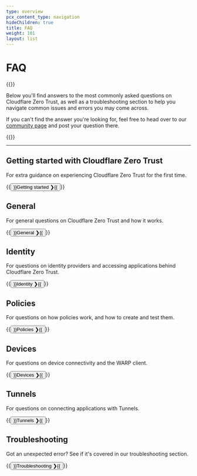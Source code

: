 ```yaml
---
type: overview
pcx_content_type: navigation
hideChildren: true
title: FAQ
weight: 101
layout: list
---
```


# FAQ

{{<content-column>}}

Below you'll find answers to the most commonly asked questions on Cloudflare Zero Trust, as well as a troubleshooting section to help you navigate common issues and errors you may come across.

If you can't find the answer you're looking for, feel free to head over to our [community page](https://community.cloudflare.com/) and post your question there.

{{</content-column>}}

***

## Getting started with Cloudflare Zero Trust

For extra guidance on experiencing Cloudflare Zero Trust for the first time.

{{<button type="primary" href="/cloudflare-one/faq/teams-getting-started-faq/">}}Getting started  ❯{{</button>}}

## General

For general questions on Cloudflare Zero Trust and how it works.

{{<button type="primary" href="/cloudflare-one/faq/teams-general-faq/">}}General  ❯{{</button>}}

## Identity

For questions on identity providers and accessing applications behind Cloudflare Zero Trust.

{{<button type="primary" href="/cloudflare-one/faq/teams-authentication-faq/">}}Identity ❯{{</button>}}

## Policies

For questions on how policies work, and how to create and test them.

{{<button type="primary" href="/cloudflare-one/faq/teams-policies-faq/">}}Policies ❯{{</button>}}

## Devices

For questions on device connectivity and the WARP client.

{{<button type="primary" href="/cloudflare-one/faq/teams-devices-faq/">}}Devices ❯{{</button>}}

## Tunnels

For questions on connecting applications with Tunnels.

{{<button type="primary" href="/cloudflare-one/faq/cloudflare-tunnels-faq/">}}Tunnels ❯{{</button>}}

## Troubleshooting

Got an unexpected error? See if it's covered in our troubleshooting section.

{{<button type="primary" href="/cloudflare-one/faq/teams-troubleshooting/">}}Troubleshooting ❯{{</button>}}
